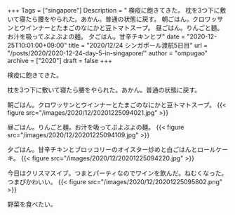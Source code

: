 +++
Tags = ["singapore"]
Description = " 検疫に飽きてきた。  枕を3つ下に敷いて寝たら腰をやられた。あかん。普通の状態に戻す。  朝ごはん。クロワッサンとウインナーとたまごのなにかと豆トマトスープ。  昼ごはん。りんごと麺。お汁を吸ってぶよぶよの麺。  夕ごはん。甘辛チキンとブ"
date = "2020-12-25T10:01:00+09:00"
title = "2020/12/24 シンガポール渡航5日目"
url = "/posts/2020/2020-12-24-day-5-in-singapore/"
author = "ompugao"
archive = ["2020"]
draft = false
+++

<body>
<p>検疫に飽きてきた。</p>

<p>枕を3つ下に敷いて寝たら腰をやられた。あかん。普通の状態に戻す。</p>

<p>朝ごはん。クロワッサンとウインナーとたまごのなにかと豆トマトスープ。
{{< figure src="/images/2020/12/20201225094021.jpg" >}}

<p>昼ごはん。りんごと麺。お汁を吸ってぶよぶよの麺。
{{< figure src="/images/2020/12/20201225094109.jpg" >}}

<p>夕ごはん。甘辛チキンとブロッコリーのオイスター炒めと白ごはんとロールケーキ。
{{< figure src="/images/2020/12/20201225094220.jpg" >}}

<p>今日はクリスマスイブ。つまとパーティなのでワインを飲んだ。ねむくなった。つまぴかわいい。
{{< figure src="/images/2020/12/20201225095802.png" >}}

<p>野菜を食べたい。</p>
</body>
